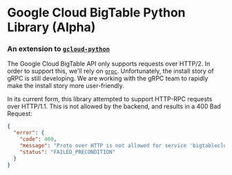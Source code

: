# Google Cloud BigTable Python Library (Alpha)

### An extension to [`gcloud-python`][1]

The Google Cloud BigTable API only supports requests over HTTP/2.
In order to support this, we'll rely on [`grpc`][2]. Unfortunately,
the install story of gRPC is still developing. We are working with the
gRPC team to rapidly make the install story more user-friendly.

In its current form, this library attempted to support HTTP-RPC requests
over HTTP/1.1. This is not allowed by the backend, and results in
a 400 Bad Request:

```json
{
  "error": {
    "code": 400,
    "message": "Proto over HTTP is not allowed for service 'bigtableclusteradmin.googleapis.com'.",
    "status": "FAILED_PRECONDITION"
  }
}
```

[1]: https://github.com/GoogleCloudPlatform/gcloud-python
[2]: https://www.grpc.io/
